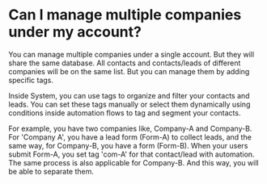 # Can I manage multiple companies under my account?

You can manage multiple companies under a single account. But they will share the same database. All contacts and contacts/leads of different companies will be on the same list. But you can manage them by adding specific tags.

Inside System, you can use tags to organize and filter your contacts and leads. You can set these tags manually or select them dynamically using conditions inside automation flows to tag and segment your contacts.

For example, you have two companies like, Company-A and Company-B. For 'Company A', you have a lead form (Form-A) to collect leads, and the same way, for Company-B, you have a form (Form-B). When your users submit Form-A, you set tag 'com-A' for that contact/lead with automation. The same process is also applicable for Company-B. And this way, you will be able to separate them.